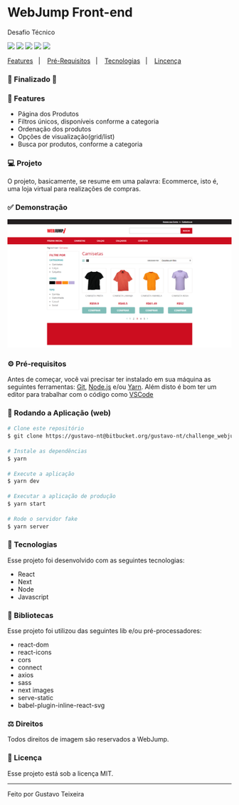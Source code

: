 <h1>
    WebJump Front-end
</h1>

<p>Desafio Técnico</p>

<p>
  <img src="https://img.shields.io/badge/react%20version-17.0.2-informational"/>
  <img src="https://img.shields.io/badge/next%20version-10.1.3-important" />
  <img src="https://img.shields.io/static/v1?label=js&message=ES6&color=yellow&logo=javascript" />
  <img src="https://img.shields.io/badge/last%20commit-june-blue" />
  <img src="https://img.shields.io/badge/license-MIT-success"/>
</p>

<p>
  <a href="#-features">Features</a>&nbsp;&nbsp;&nbsp;|&nbsp;&nbsp;&nbsp;
  <a href="#-pré-requisitos">Pré-Requisitos</a>&nbsp;&nbsp;&nbsp;|&nbsp;&nbsp;&nbsp;
  <a href="#-tecnologias">Tecnologias</a>&nbsp;&nbsp;&nbsp;|&nbsp;&nbsp;&nbsp;
  <a href="#-licença">Lincença</a>
</p>

<h3> 
🚧  Finalizado  🚧
</h3>

### 📎 Features 

- Página dos Produtos
- Filtros únicos, disponíveis conforme a categoria
- Ordenação dos produtos
- Opções de visualização(grid/list) 
- Busca por produtos, conforme a categoria

### 💻 Projeto

O projeto, basicamente, se resume em uma palavra: Ecommerce, isto é, uma loja virtual para realizações de compras.

### ✅ Demonstração
![Preview](public/products_page.png)

### ⚙ Pré-requisitos

Antes de começar, você vai precisar ter instalado em sua máquina as seguintes ferramentas:
[Git](https://git-scm.com), [Node.js](https://nodejs.org/en/) e/ou [Yarn](https://yarnpkg.com/). 
Além disto é bom ter um editor para trabalhar com o código como [VSCode](https://code.visualstudio.com/)

### 📗 Rodando a Aplicação (web)

```bash
# Clone este repositório
$ git clone https://gustavo-nt@bitbucket.org/gustavo-nt/challenge_webjump.git

# Instale as dependências
$ yarn

# Execute a aplicação
$ yarn dev

# Executar a aplicação de produção
$ yarn start

# Rode o servidor fake
$ yarn server
```

### 🚀 Tecnologias

Esse projeto foi desenvolvido com as seguintes tecnologias:

- React
- Next
- Node
- Javascript

### 📕 Bibliotecas

Esse projeto foi utilizou das seguintes lib e/ou pré-processadores:

- react-dom
- react-icons
- cors
- connect
- axios
- sass
- next images
- serve-static
- babel-plugin-inline-react-svg

### ⚖ Direitos

Todos direitos de imagem são reservados a WebJump.

### 📝 Licença

Esse projeto está sob a licença MIT.

<hr/>

Feito por Gustavo Teixeira